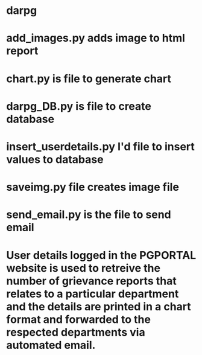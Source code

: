 # darpg
# add_images.py adds image to html report
# chart.py is file to generate chart 
# darpg_DB.py is file to create database
# insert_userdetails.py I'd file to insert values to database
# saveimg.py file creates image file
# send_email.py is the file to send email

# User details logged in the PGPORTAL website is used to retreive the number of grievance reports that relates to a particular department and the details are printed in a chart format and forwarded to the respected departments via automated email.
